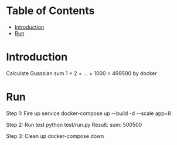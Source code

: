 # Table of Contents
- [Introduction](#introduction)
- [Run](#Run)

# Introduction

Calculate Guassian sum 1 + 2 + ... + 1000 = 499500 by docker

# Run
Step 1: Fire up service
docker-compose up --build -d --scale app=8

Step 2: Run test
python test/run.py
Result:
sum: 500500

Step 3: Clean up
docker-compose down
